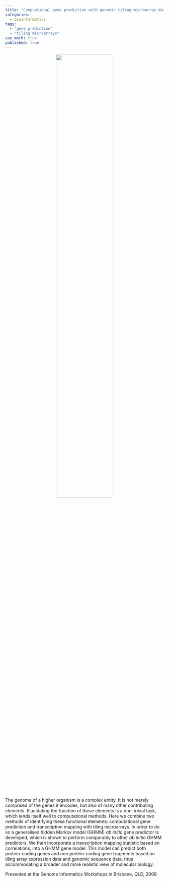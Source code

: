 ```yaml
---
title: "Compuational gene prediction with genomic tiling microarray data"
categories:
  - bioinformatics
tags:
  - "gene prediction"
  - "tiling microarrays"
use_math: true
published: true
---
```


<p style="text-align: center"><img src="../../images/tilegene-1024x438.png" width="60%" align="middle"></p>

The genome of a higher organism is a complex entity. It is not merely comprised of the genes it encodes, but also of many other contributing elements. Elucidating the function of these elements is a non-trivial task, which lends itself well to computational methods. Here we combine two methods of identifying these functional elements: computational gene prediction and transcription mapping with tiling microarrays. In order to do so a generalised hidden Markov model (GHMM) *ab initio* gene predictor is developed, which is shown to perform comparably to other *ab initio* GHMM predictors. We then incorporate a transcription mapping statistic based on correlations, into a GHMM gene model. This model can predict both protein-coding genes and non protein-coding gene fragments based on tiling array expression data and genomic sequence data, thus accommodating a broader and more realistic view of molecular biology.

Presented at the Genome Informatics Workshops in Brisbane, QLD, 2008